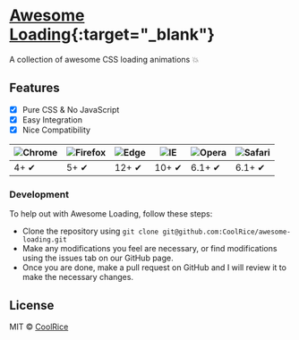 # [Awesome Loading](http://www.awesome-loading.com){:target="_blank"}


A collection of awesome CSS loading animations 💥

## Features
- [x] Pure CSS & No JavaScript
- [x] Easy Integration
- [x] Nice Compatibility

![Chrome](https://raw.githubusercontent.com/alrra/browser-logos/master/src/chrome/chrome_48x48.png) | ![Firefox](https://raw.githubusercontent.com/alrra/browser-logos/master/src/firefox/firefox_48x48.png) | ![Edge](https://raw.githubusercontent.com/alrra/browser-logos/master/src/edge/edge_48x48.png) |![IE](https://raw.githubusercontent.com/alrra/browser-logos/0d801c6db63d4f369f6505f7cde1ef69617810c2/src/archive/internet-explorer_9-11/internet-explorer_9-11_48x48.png) |![Opera](https://raw.githubusercontent.com/alrra/browser-logos/master/src/opera/opera_48x48.png) | ![Safari](https://raw.githubusercontent.com/alrra/browser-logos/master/src/safari/safari_48x48.png)
--- | --- | --- | --- | --- | --- |
4+ ✔ | 5+ ✔ | 12+ ✔ | 10+ ✔ | 6.1+ ✔ | 6.1+ ✔

### Development
To help out with Awesome Loading, follow these steps:

- Clone the repository using `git clone git@github.com:CoolRice/awesome-loading.git`
- Make any modifications you feel are necessary, or find modifications using the issues tab on our GitHub page.
- Once you are done, make a pull request on GitHub and I will review it to make the necessary changes.


## License

MIT © [CoolRice](https://github.com/CoolRice)
